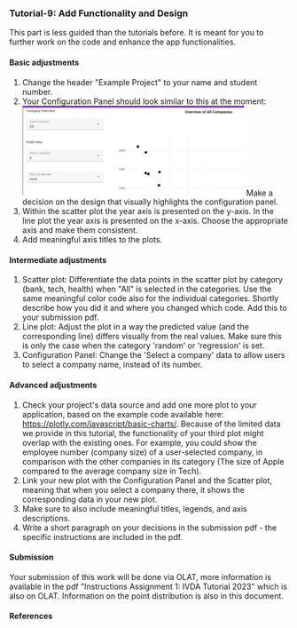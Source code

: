 ### Tutorial-9: Add Functionality and Design
This part is less guided than the tutorials before. It is meant for you to further work on the code and enhance the app functionalities. 

#### Basic adjustments
1. Change the header "Example Project" to your name and student number.
2. Your Configuration Panel should look similar to this at the moment: <img src="9_configurationPanel23.png" alt="drawing" width="400"/> 
Make a decision on the design that visually highlights the configuration panel. 
3. Within the scatter plot the year axis is presented on the y-axis. In the line plot the year axis is presented on the x-axis. Choose the appropriate axis and make them consistent.
4. Add meaningful axis titles to the plots. 

#### Intermediate adjustments
1. Scatter plot: Differentiate the data points in the scatter plot by category (bank, tech, health) when "All" is selected in the categories. Use the same meaningful color code also for the individual categories. Shortly describe how you did it and where you changed which code. Add this to your submission pdf. 
2. Line plot: Adjust the plot in a way the predicted value (and the corresponding line) differs visually from the real values. Make sure this is only the case when the category 'random' or 'regression' is set.
3. Configuration Panel: Change the 'Select a company' data to allow users to select a company name, instead of its number.

#### Advanced adjustments
1. Check your project's data source and add one more plot to your application, based on the example code available here:  https://plotly.com/javascript/basic-charts/. Because of the limited data we provide in this tutorial, the functionality of your third plot might overlap with the existing ones.
   For example, you could show the employee number (company size) of a user-selected company, in comparison with the other companies in its category (The size of Apple compared to the average company size in Tech). 
2. Link your new plot with the Configuration Panel and the Scatter plot, meaning that when you select a company there, it shows the corresponding data in your new plot.
3. Make sure to also include meaningful titles, legends, and axis descriptions. 
4. Write a short paragraph on your decisions in the submission pdf - the specific instructions are included in the pdf. 

#### Submission
Your submission of this work will be done via OLAT, more information is available in the pdf "Instructions Assignment 1: IVDA Tutorial 2023" which is also on OLAT.
Information on the point distribution is also in this document. 

#### References
